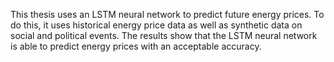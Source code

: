 This thesis uses an LSTM neural network to predict future energy prices. To do this, it uses historical energy price data as well as synthetic data on social and political events. The results show that the LSTM neural network is able to predict energy prices with an acceptable accuracy.
